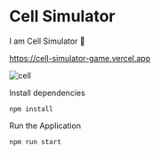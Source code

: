 # Cell Simulator


I am Cell Simulator 👾

https://cell-simulator-game.vercel.app

![cell](https://user-images.githubusercontent.com/841470/135746342-f28520f1-8b88-4640-91a6-20e16d2625dc.gif)


Install dependencies 

`npm install`



Run the Application

`npm run start`

